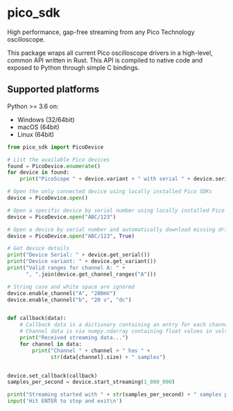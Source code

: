 # pico_sdk

High performance, gap-free streaming from any Pico Technology oscilloscope.

This package wraps all current Pico oscilloscope drivers in a high-level, common
API written in Rust. This API is compiled to native code and exposed to Python
through simple C bindings.

## Supported platforms

Python >= 3.6 on:

- Windows (32/64bit)
- macOS (64bit)
- Linux (64bit)

```python
from pico_sdk import PicoDevice

# List the available Pico devices
found = PicoDevice.enumerate()
for device in found:
    print("PicoScope " + device.variant + " with serial " + device.serial)

# Open the only connected device using locally installed Pico SDKs
device = PicoDevice.open()

# Open a specific device by serial number using locally installed Pico SDKs
device = PicoDevice.open("ABC/123")

# Open a device by serial number and automatically download missing drivers
device = PicoDevice.open("ABC/123", True)

# Get device details
print("Device Serial: " + device.get_serial())
print("Device variant: " + device.get_variant())
print("Valid ranges for channel A: " +
      ", ".join(device.get_channel_ranges("A")))

# String case and white space are ignored
device.enable_channel("A", "200mV")
device.enable_channel("b", "20 v", "dc")


def callback(data):
    # Callback data is a dictionary containing an entry for each channel
    # Channel data is via numpy.ndarray containing float values in volts
    print("Received streaming data...")
    for channel in data:
        print("Channel " + channel + " has " +
              str(data[channel].size) + " samples")


device.set_callback(callback)
samples_per_second = device.start_streaming(1_000_000)

print("Streaming started with " + str(samples_per_second) + " samples per second")
input('Hit ENTER to stop and exit\n')
```
